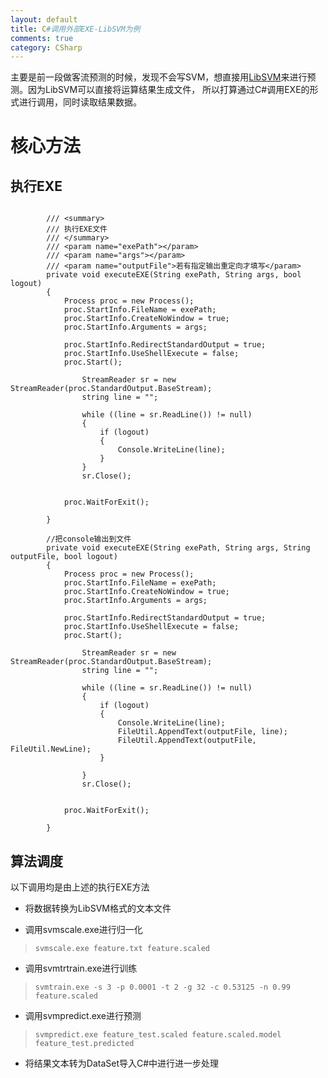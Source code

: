 ```yaml
---
layout: default
title: C#调用外部EXE-LibSVM为例
comments: true
category: CSharp
---
```



主要是前一段做客流预测的时候，发现不会写SVM，想直接用<a href= "http://baike.baidu.com/view/598089.htm">LibSVM</a>来进行预测。因为LibSVM可以直接将运算结果生成文件，
所以打算通过C#调用EXE的形式进行调用，同时读取结果数据。

# 核心方法

## 执行EXE

```CSharp

		/// <summary>
        /// 执行EXE文件
        /// </summary>
        /// <param name="exePath"></param>
        /// <param name="args"></param>
        /// <param name="outputFile">若有指定输出重定向才填写</param>
        private void executeEXE(String exePath, String args, bool logout)
        {
            Process proc = new Process();
            proc.StartInfo.FileName = exePath;
            proc.StartInfo.CreateNoWindow = true;
            proc.StartInfo.Arguments = args;

            proc.StartInfo.RedirectStandardOutput = true;
            proc.StartInfo.UseShellExecute = false;
            proc.Start();
            
                StreamReader sr = new StreamReader(proc.StandardOutput.BaseStream);
                string line = "";

                while ((line = sr.ReadLine()) != null)
                {
                    if (logout)
                    {
                        Console.WriteLine(line);
                    }
                }
                sr.Close();
            
            
            proc.WaitForExit();

        }
        
        //把console输出到文件
        private void executeEXE(String exePath, String args, String outputFile, bool logout)
        {
            Process proc = new Process();
            proc.StartInfo.FileName = exePath;
            proc.StartInfo.CreateNoWindow = true;
            proc.StartInfo.Arguments = args;

            proc.StartInfo.RedirectStandardOutput = true;
            proc.StartInfo.UseShellExecute = false;
            proc.Start();
            
                StreamReader sr = new StreamReader(proc.StandardOutput.BaseStream);
                string line = "";

                while ((line = sr.ReadLine()) != null)
                {
                    if (logout)
                    {
                        Console.WriteLine(line);
                        FileUtil.AppendText(outputFile, line);
                        FileUtil.AppendText(outputFile, FileUtil.NewLine);
                    }

                }
                sr.Close();
            
            
            proc.WaitForExit();
            
        }

```

## 算法调度

以下调用均是由上述的执行EXE方法

* 将数据转换为LibSVM格式的文本文件

* 调用svmscale.exe进行归一化

> `svmscale.exe feature.txt feature.scaled`

* 调用svmtrtrain.exe进行训练

> `svmtrain.exe -s 3 -p 0.0001 -t 2 -g 32 -c 0.53125 -n 0.99 feature.scaled`

* 调用svmpredict.exe进行预测

> `svmpredict.exe feature_test.scaled feature.scaled.model feature_test.predicted`

* 将结果文本转为DataSet导入C#中进行进一步处理
